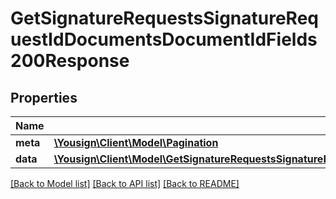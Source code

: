 # GetSignatureRequestsSignatureRequestIdDocumentsDocumentIdFields200Response

## Properties
Name | Type | Description | Notes
------------ | ------------- | ------------- | -------------
**meta** | [**\Yousign\Client\Model\Pagination**](Pagination.md) |  | [optional] 
**data** | [**\Yousign\Client\Model\GetSignatureRequestsSignatureRequestIdDocumentsDocumentIdFields200ResponseDataInner[]**](GetSignatureRequestsSignatureRequestIdDocumentsDocumentIdFields200ResponseDataInner.md) |  | [optional] 

[[Back to Model list]](../../README.md#documentation-for-models) [[Back to API list]](../../README.md#documentation-for-api-endpoints) [[Back to README]](../../README.md)
